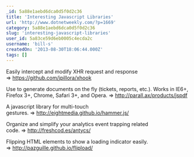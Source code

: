 ```yaml
---
_id: 5a88e1aebd6dca0d5f0d2c36
title: 'Interesting Javascript Libraries'
url: 'http://www.dotnetweekly.com/?p=1669'
category: 5a88e1aebd6dca0d5f0d2c36
slug: 'interesting-javascript-libraries'
user_id: 5a83ce59d6eb0005c4ecda2c
username: 'bill-s'
createdOn: '2013-08-30T18:06:44.000Z'
tags: []
---
```


Easily intercept and modify XHR request and response =&gt; <a href="https://github.com/jpillora/xhook">https://github.com/jpillora/xhook</a>

Use to generate documents on the fly (tickets, reports, etc.). Works in IE6+, Firefox 3+, Chrome, Safari 3+, and Opera. =&gt; <a href="http://parall.ax/products/jspdf">http://parall.ax/products/jspdf</a>

A javascript library for multi-touch gestures. =&gt; <a href="http://eightmedia.github.io/hammer.js/">http://eightmedia.github.io/hammer.js/</a>

Organize and simplify your analytics event trapping related code. =&gt; <a href="http://freshcod.es/antycs/">http://freshcod.es/antycs/</a>

Flipping HTML elements to show a loading indicator easily. =&gt; <a href="http://pazguille.github.io/flipload/">http://pazguille.github.io/flipload/</a>
